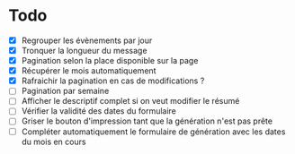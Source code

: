# Todo
- [X] Regrouper les évènements par jour
- [X] Tronquer la longueur du message
- [X] Pagination selon la place disponible sur la page
- [X] Récupérer le mois automatiquement
- [X] Rafraichir la pagination en cas de modifications ?
- [ ] Pagination par semaine
- [ ] Afficher le descriptif complet si on veut modifier le résumé
- [ ] Vérifier la validité des dates du formulaire
- [ ] Griser le bouton d'impression tant que la génération n'est pas prête
- [ ] Compléter automatiquement le formulaire de génération avec les dates du mois en cours
